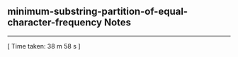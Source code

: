 <h2>minimum-substring-partition-of-equal-character-frequency Notes</h2><hr>[ Time taken: 38 m 58 s ]